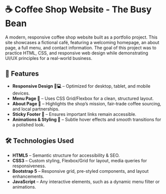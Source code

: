 <h1>☕ Coffee Shop Website - The Busy Bean</h1>
A modern, responsive coffee shop website built as a portfolio project. This site showcases a fictional café, featuring a welcoming homepage, an about page, a full menu, and contact information. The goal of this project was to practice HTML, CSS, and responsive web design while demonstrating UI/UX principles for a real-world business.

<br/>
<h2>🔹 Features</h2>
<ul>
  <li><b>Responsive Design 📱💻</b> – Optimized for desktop, tablet, and mobile devices.</li>
  <li><b>Menu Page 🍵</b> – Uses CSS Grid/Flexbox for a clean, structured layout.</li>
  <li><b>About Page 🌱</b> – Highlights the shop’s mission, fair-trade coffee sourcing, and local partnerships.</li>
  <li><b>Sticky Footer 📌</b> – Ensures important links remain accessible.</li>
  <li><b>Animations & Styling 🎨</b> – Subtle hover effects and smooth transitions for a polished look.</li>
</ul>

<h2>🛠️ Technologies Used</h2>
<ul>
  <li><b>HTML5</b> – Semantic structure for accessibility & SEO.</li>
  <li><b>CSS3</b> – Custom styling, Flexbox/Grid for layout, media queries for responsiveness.</li>
  <Li><b>Bootstrap 5</b> – Responsive grid, pre-styled components, and layout enhancements.</Li>
  <li><b>JavaScript</b> – Any interactive elements, such as a dynamic menu filter or animations.</li>
</ul>
